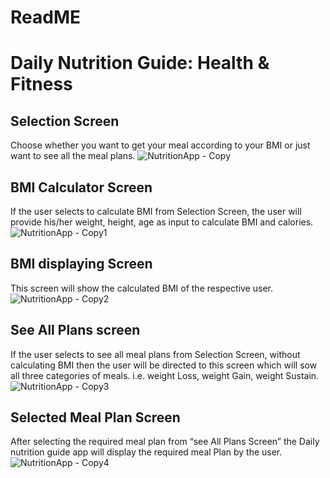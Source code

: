 # ReadME
# Daily Nutrition Guide: Health & Fitness
## Selection Screen
Choose whether you want to get your meal according to your BMI or just want to see all the meal plans.
![NutritionApp - Copy](https://user-images.githubusercontent.com/76199828/123649720-6a22b500-d843-11eb-8906-d4e4c0758097.jpg)
## BMI Calculator Screen
If the user selects to calculate BMI from Selection Screen, the user will provide his/her weight, height, age as input to calculate BMI and calories.
![NutritionApp - Copy1](https://user-images.githubusercontent.com/76199828/123650518-1795c880-d844-11eb-974b-230f5867d574.jpg)

## BMI displaying Screen
This screen will show the calculated BMI of the respective user.
![NutritionApp - Copy2](https://user-images.githubusercontent.com/76199828/123650552-1fee0380-d844-11eb-8341-10c292497124.jpg)

## See All Plans screen
If the user selects to see all meal plans from Selection Screen, without calculating BMI then the user will be directed to this screen which will sow all three categories of meals. i.e.  weight Loss, weight Gain, weight Sustain.
![NutritionApp - Copy3](https://user-images.githubusercontent.com/76199828/123650586-27151180-d844-11eb-9ca9-77d1af8c9776.jpg)

## Selected Meal Plan Screen
After selecting the required meal plan from “see All Plans Screen” the Daily nutrition guide app will display the required meal Plan by the user.
![NutritionApp - Copy4](https://user-images.githubusercontent.com/76199828/123650635-2f6d4c80-d844-11eb-952f-f146aea8883f.jpg)


